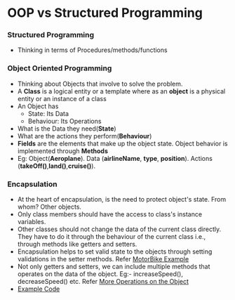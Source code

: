 # OOP vs Structured Programming

### Structured Programming

- Thinking in terms of Procedures/methods/functions

### Object Oriented Programming

- Thinking about Objects that involve to solve the problem.
- A **Class** is a logical entity or a template where as an **object** is a physical entity or an instance of a class
- An Object has
  - State: Its Data
  - Behaviour: Its Operations
- What is the Data they need(**State**)
- What are the actions they perform(**Behaviour**)
- **Fields** are the elements that make up the object state. Object behavior is implemented through **Methods**
- Eg: Object(**Aeroplane**). Data (**airlineName**, **type**, **position**). Actions (**takeOff()**,**land()**,**cruise()**).

### Encapsulation

- At the heart of encapsulation, is the need to protect object's state. From whom? Other objects.
- Only class members should have the access to class's instance variables.
- Other classes should not change the data of the current class directly. They have to do it through the behaviour of the current class i.e., through methods like getters and setters.
- Encapsulation helps to set valid state to the objects through setting validations in the setter methods. Refer [MotorBike Example](oop/MotorBike.java)
- Not only getters and setters, we can include multiple methods that operates on the data of the object. Eg:- increaseSpeed(), decreaseSpeed() etc. Refer [More Operations on the Object](oop/MotorBike.java)
- [Example Code](oop/MotorBike.java)
